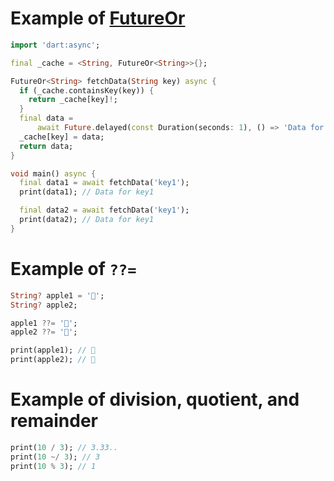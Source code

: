 # Example of [FutureOr](https://api.dart.dev/stable/dart-async/FutureOr-class.html)
```dart
import 'dart:async';

final _cache = <String, FutureOr<String>>{};

FutureOr<String> fetchData(String key) async {
  if (_cache.containsKey(key)) {
    return _cache[key]!;
  }
  final data =
      await Future.delayed(const Duration(seconds: 1), () => 'Data for $key');
  _cache[key] = data;
  return data;
}

void main() async {
  final data1 = await fetchData('key1');
  print(data1); // Data for key1

  final data2 = await fetchData('key1');
  print(data2); // Data for key1
}
```

# Example of `??=`
```dart
String? apple1 = '🍎';
String? apple2;

apple1 ??= '🍏';
apple2 ??= '🍏';

print(apple1); // 🍎
print(apple2); // 🍏
```

# Example of division, quotient, and remainder
```dart
print(10 / 3); // 3.33..
print(10 ~/ 3); // 3
print(10 % 3); // 1
```
